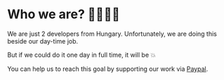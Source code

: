 # Who we are? 👩‍💻👨‍💻

We are just 2 developers from Hungary.
Unfortunately, we are doing this beside our day-time job.
<div class="text-2xl py-4 text-center">But if we could do it one day in full time, it will be 💥</div>

You can help us to reach this goal by supporting our work via [Paypal](https://paypal.me/andrasbacsai).
